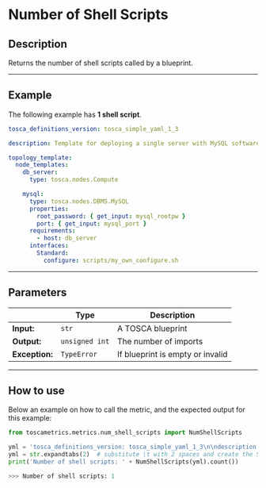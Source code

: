 # Number of Shell Scripts

## Description

Returns the number of shell scripts called by a blueprint. 

---

## Example
The following example has **1 shell script**.

``` yaml
tosca_definitions_version: tosca_simple_yaml_1_3

description: Template for deploying a single server with MySQL software on top.

topology_template:
  node_templates:
    db_server:
      type: tosca.nodes.Compute

    mysql:
      type: tosca.nodes.DBMS.MySQL
      properties:
        root_password: { get_input: mysql_rootpw }
        port: { get_input: mysql_port }
      requirements:
        - host: db_server
      interfaces:
        Standard:
          configure: scripts/my_own_configure.sh
```

---

## Parameters


|   | **Type** | **Description** |
|---|---|---|
**Input:**| `str`| A TOSCA blueprint|
**Output:**| `unsigned int`| The number of imports|
**Exception:**| `TypeError`| If blueprint is empty or invalid|

---

## How to use

Below an example on how to call the metric, and the expected output for this example:

```python
from toscametrics.metrics.num_shell_scripts import NumShellScripts

yml = 'tosca_definitions_version: tosca_simple_yaml_1_3\n\ndescription: Template for deploying a single server with MySQL software on top.\n\ntopology_template:\n\tnode_templates:\n\t\tdb_server:\n\t\t\ttype: tosca.nodes.Compute\n\n\t\tmysql:\n\t\t\ttype: tosca.nodes.DBMS.MySQL\n\t\t\tproperties:\n\t\t\t\troot_password: { get_input: mysql_rootpw }\n\t\t\t\tport: { get_input: mysql_port }\n\t\t\trequirements:\n\t\t\t\t- host: db_server\n\t\t\tinterfaces:\n\t\t\t\tStandard:\n\t\t\t\t\tconfigure: scripts/my_own_configure.sh'
yml = str.expandtabs(2)  # substitute \t with 2 spaces and create the StringIO object
print('Number of shell scripts: ' + NumShellScripts(yml).count())

>>> Number of shell scripts: 1
```